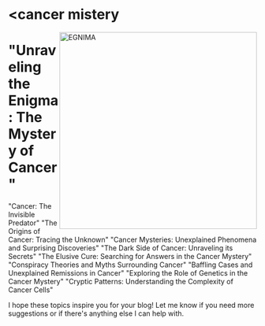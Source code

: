 # <cancer mistery
<img src="https://blog.aacr.org/wp-content/uploads/2015/06/EGFR-300x225.png" alt="EGNIMA" width="400" style="float: right;">





# "Unraveling the Enigma: The Mystery of Cancer"
"Cancer: The Invisible Predator"
"The Origins of Cancer: Tracing the Unknown"
"Cancer Mysteries: Unexplained Phenomena and Surprising Discoveries"
"The Dark Side of Cancer: Unraveling its Secrets"
"The Elusive Cure: Searching for Answers in the Cancer Mystery"
"Conspiracy Theories and Myths Surrounding Cancer"
"Baffling Cases and Unexplained Remissions in Cancer"
"Exploring the Role of Genetics in the Cancer Mystery"
"Cryptic Patterns: Understanding the Complexity of Cancer Cells"

I hope these topics inspire you for your blog! Let me know if you need more suggestions or if there's anything else I can help with.


